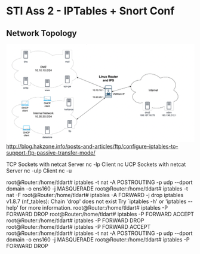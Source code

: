 # STI Ass 2 - IPTables + Snort Conf

## Network Topology
![Net Topology](./Imgs/topology.png)
http://blog.hakzone.info/posts-and-articles/ftp/configure-iptables-to-support-ftp-passive-transfer-mode/ 


TCP Sockets with netcat
Server 
nc -lp <port>
Client 
nc <ip> <port>
UCP Sockets with netcat
Server 
nc -ulp <port>
Client 
nc -u <ip> <port>

root@Router:/home/tldart# iptables -t nat -A POSTROUTING -p udp --dport domain -o ens160 -j MASQUERADE
root@Router:/home/tldart# iptables -t nat -F
root@Router:/home/tldart# iptables -A FORWARD -j drop
iptables v1.8.7 (nf_tables): Chain 'drop' does not exist
Try `iptables -h' or 'iptables --help' for more information.
root@Router:/home/tldart# iptables -P FORWARD DROP
root@Router:/home/tldart# iptables -P FORWARD ACCEPT
root@Router:/home/tldart# iptables -P FORWARD DROP
root@Router:/home/tldart# iptables -P FORWARD ACCEPT
root@Router:/home/tldart# iptables -t nat -A POSTROUTING -p udp --dport domain -o ens160 -j MASQUERADE
root@Router:/home/tldart# iptables -P FORWARD DROP